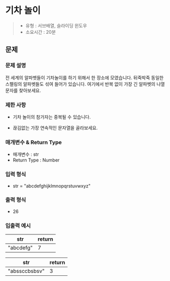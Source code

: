 # 기차 놀이

> - 유형 : 서브배열, 슬라이딩 윈도우
> - 소요시간 : 20분



## 문제

### 문제 설명

전 세계의 알파벳들이 기차놀이를 하기 위해서 한 장소에 모였습니다.
뒤죽박죽 동일한 스펠링의 알파벳들도 섞여 들어가 있습니다.
여기에서 반복 없이 가장 긴 알파벳의 나열 문자를 찾아보세요.



### 제한 사항

- 기차 놀이의 참가자는 중복될 수 있습니다.

- 끊김없는 가장 연속적인 문자열을 골라보세요.

  

### 매개변수 & Return Type

- 매개변수 : str
- Return Type : Number



### 입력 형식

- str = "abcdefghijklmnopqrstuvwxyz"



### 출력 형식

- 26



### 입출력 예시

| str       | return |
| --------- | ------ |
| "abcdefg" | 7      |



| str           | return |
| ------------- | ------ |
| "abssccbsbsv" | 3      |

